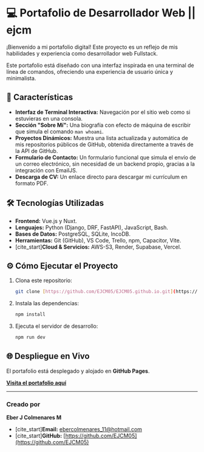# 💻 Portafolio de Desarrollador Web || ejcm

¡Bienvenido a mi portafolio digital! Este proyecto es un reflejo de mis habilidades y experiencia como desarrollador web Fullstack.

Este portafolio está diseñado con una interfaz inspirada en una terminal de línea de comandos, ofreciendo una experiencia de usuario única y minimalista.

## 🚀 Características

* **Interfaz de Terminal Interactiva:** Navegación por el sitio web como si estuvieras en una consola.
* **Sección "Sobre Mí":** Una biografía con efecto de máquina de escribir que simula el comando `man whoami`.
* **Proyectos Dinámicos:** Muestra una lista actualizada y automática de mis repositorios públicos de GitHub, obtenida directamente a través de la API de GitHub.
* **Formulario de Contacto:** Un formulario funcional que simula el envío de un correo electrónico, sin necesidad de un backend propio, gracias a la integración con EmailJS.
* **Descarga de CV:** Un enlace directo para descargar mi currículum en formato PDF.

## 🛠️ Tecnologías Utilizadas

* **Frontend:** Vue.js y Nuxt.
* **Lenguajes:** Python (Django, DRF, FastAPI), JavaScript, Bash.
* **Bases de Datos:** PostgreSQL, SQLite, IncoDB.
* **Herramientas:** Git (GitHub), VS Code, Trello, npm, Capacitor, Vite.
* [cite_start]**Cloud & Servicios:** AWS-S3, Render, Supabase, Vercel.

## ⚙️ Cómo Ejecutar el Proyecto

1.  Clona este repositorio:
    ```bash
    git clone [https://github.com/EJCM05/EJCM05.github.io.git](https://github.com/EJCM05/EJCM05.github.io.git)
    ```
2.  Instala las dependencias:
    ```bash
    npm install
    ```
3.  Ejecuta el servidor de desarrollo:
    ```bash
    npm run dev
    ```

## 🌐 Despliegue en Vivo

El portafolio está desplegado y alojado en **GitHub Pages**.

**[Visita el portafolio aquí](https://ejcm05.github.io/)**

---

### Creado por

**Eber J Colmenares M**
* [cite_start]**Email:** ebercolmenares_11@hotmail.com
* [cite_start]**GitHub:** [https://github.com/EJCM05](https://github.com/EJCM05) 